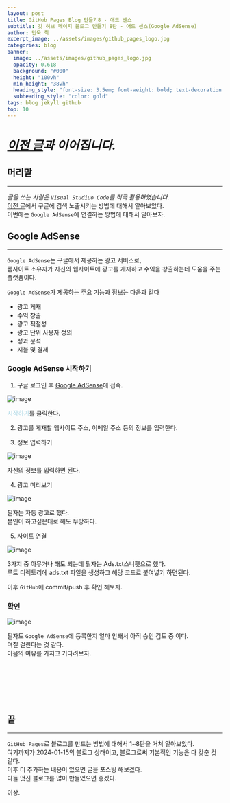 ```yaml
---
layout: post
title: GitHub Pages Blog 만들기8 - 애드 센스
subtitle: 깃 허브 페이지 블로그 만들기 8탄 - 애드 센스(Google AdSense)
author: 민욱 최 
excerpt_image: ../assets/images/github_pages_logo.jpg
categories: blog
banner:
  image: ../assets/images/github_pages_logo.jpg
  opacity: 0.618
  background: "#000"
  height: "100vh"
  min_height: "38vh"
  heading_style: "font-size: 3.5em; font-weight: bold; text-decoration: underline"
  subheading_style: "color: gold"
tags: blog jekyll github
top: 10
---
```

      
 

# *[이전 글](https://choimu4.github.io/blog/2024/01/15/%EA%B9%83-%ED%97%88%EB%B8%8C-%EB%B8%94%EB%A1%9C%EA%B7%B8-%EB%A7%8C%EB%93%A4%EA%B8%B07.html)과 이어집니다.*
 
 
  



## 머리말  
---  
*글을 쓰는 사람은 `Visual Studiuo Code`를 적극 활용하였습니다.*  
[이전 글](https://choimu4.github.io/blog/2024/01/15/%EA%B9%83-%ED%97%88%EB%B8%8C-%EB%B8%94%EB%A1%9C%EA%B7%B8-%EB%A7%8C%EB%93%A4%EA%B8%B07.html)에서 구글에 검색 노출시키는 방법에 대해서 알아보았다.  
이번에는 `Google AdSense`에 연결하는 방법에 대해서 알아보자.
## Google AdSense
---  
`Google AdSense`는 구글에서 제공하는 광고 서비스로,   
웹사이트 소유자가 자신의 웹사이트에 광고를 게재하고 수익을 창출하는데 도움을 주는 플랫폼이다.  

`Google AdSense`가 제공하는 주요 기능과 정보는 다음과 같다
  * 광고 게재
  * 수익 창출
  * 광고 적절성
  * 광고 단위 사용자 정의
  * 성과 분석
  * 지불 및 결제


### Google AdSense 시작하기
1) 구글 로그인 후 [Google AdSense](https://search.google.com/search-console/about)에 접속.

![image](https://github.com/choimu4/choimu4.github.io/assets/155925706/3c1d6808-612c-431b-9928-50a8ed9ebe95)

  
<span style="color:lightblue">시작하기</span>를 클릭한다.  

2) 광고를 게재할 웹사이트 주소, 이메일 주소 등의 정보를 입력한다.  


3) 정보 입력하기 

![image](https://github.com/choimu4/choimu4.github.io/assets/155925706/a1197990-ead3-469b-9df5-f30dce24731e)  

자신의 정보를 입력하면 된다.

4) 광고 미리보기  

![image](https://github.com/choimu4/choimu4.github.io/assets/155925706/f7e418f9-291d-4c6f-aea7-b4a11b51f4a9)

필자는 자동 광고로 했다.  
본인이 하고싶은대로 해도 무방하다.  

5) 사이트 연결

![image](https://github.com/choimu4/choimu4.github.io/assets/155925706/2366cc77-1677-4262-9aad-f1cd6d954909)

3가지 중 아무거나 해도 되는데 필자는 Ads.txt스니펫으로 했다.  
루트 디렉토리에 ads.txt 파일을 생성하고 해당 코드르 붙여넣기 하면된다.

이후 `GitHub`에 commit/push 후 확인 해보자.

### 확인
![image](https://github.com/choimu4/choimu4.github.io/assets/155925706/824ea744-08e2-4782-a499-489874b3cc06)
   
필자도 `Google AdSense`에 등록한지 얼마 안돼서 아직 승인 검토 중 이다.  
며칠 걸린다는 것 같다.     
마음의 여유를 가지고 기다려보자.


<br>
<br>
<br>
<br>
<br>

## 끝
---
  
`GitHub Pages`로 블로그를 만드는 방법에 대해서 1~8탄을 거쳐 알아보았다.  
여기까지가 2024-01-15의 블로그 상태이고, 블로그로써 기본적인 기능은 다 갖춘 것 같다.  
이후 더 추가하는 내용이 있으면 글을 포스팅 해보겠다.  
다들 멋진 블로그를 많이 만들었으면 좋겠다.

이상.